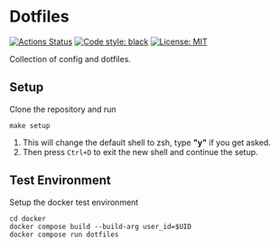 # Dotfiles

[![Actions Status](https://github.com/hofbi/dotfiles/workflows/CI/badge.svg)](https://github.com/hofbi/dotfiles)
[![Code style: black](https://img.shields.io/badge/code%20style-black-000000.svg)](https://github.com/psf/black)
[![License: MIT](https://img.shields.io/badge/License-MIT-blue.svg)](/LICENSE.md)

Collection of config and dotfiles.

## Setup

Clone the repository and run

```shell
make setup
```

1. This will change the default shell to zsh, type **"y"** if you get asked.
1. Then press `Ctrl+D` to exit the new shell and continue the setup.

## Test Environment

Setup the docker test environment

```shell
cd docker
docker compose build --build-arg user_id=$UID
docker compose run dotfiles
```
